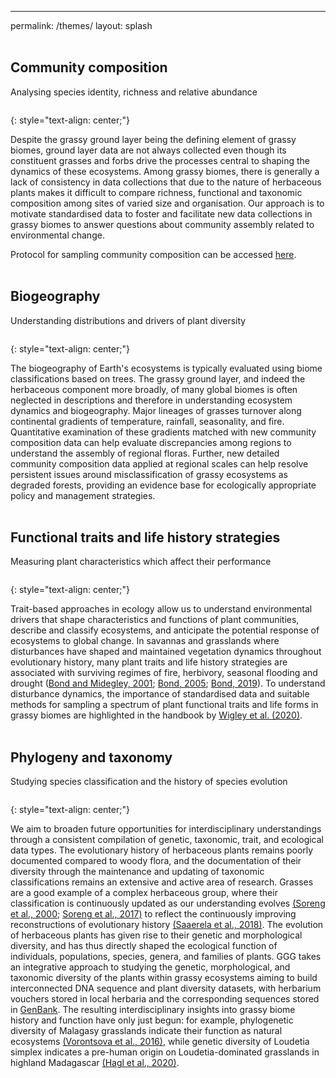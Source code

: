 ---
permalink: /themes/
layout: splash
<br>
<br>

## Community composition
Analysing species identity, richness and relative abundance
<br>

<figure style="width: 1000px" class="align-centre">
  <img src="{{ site.url }}{{ site.baseurl }}/images/theme1.png" alt="">
</figure>
{: style="text-align: center;"}

Despite the grassy ground layer being the defining element of grassy biomes, ground layer data are not always collected even though its constituent grasses and forbs drive the processes central to shaping the dynamics of these ecosystems. Among grassy biomes, there is generally a lack of consistency in data collections that due to the nature of herbaceous plants makes it difficult to compare richness, functional and taxonomic composition among sites of varied size and organisation. Our approach is to motivate standardised data to foster and facilitate new data collections in grassy biomes to answer questions about community assembly related to environmental change.

Protocol for sampling community composition can be accessed [here](https://globalgrassygroup.github.io/protocol/).
<br>
<br>

## Biogeography
Understanding distributions and drivers of plant diversity
<br>

<figure style="width: 1000px" class="align-centre">
  <img src="{{ site.url }}{{ site.baseurl }}/images/theme4.png" alt="">
</figure>
{: style="text-align: center;"}

The biogeography of Earth's ecosystems is typically evaluated using biome classifications based on trees. The grassy ground layer, and indeed the herbaceous component more broadly, of many global biomes is often neglected in descriptions and therefore in understanding ecosystem dynamics and biogeography. Major lineages of grasses turnover along continental gradients of temperature, rainfall, seasonality, and fire. Quantitative examination of these gradients matched with new community composition data can help evaluate discrepancies among regions to understand the assembly of regional floras. Further, new detailed community composition data applied at regional scales can help resolve persistent issues around misclassification of grassy ecosystems as degraded forests, providing an evidence base for ecologically appropriate policy and management strategies.
<br>
<br>

## Functional traits and life history strategies
Measuring plant characteristics which affect their performance
<br>

<figure style="width: 1000px" class="align-centre">
  <img src="{{ site.url }}{{ site.baseurl }}/images/theme2.png" alt="">
</figure>
{: style="text-align: center;"}

Trait-based approaches in ecology allow us to understand environmental drivers that shape characteristics and functions of plant communities, describe and classify ecosystems, and anticipate the potential response of ecosystems to global change. In savannas and grasslands where disturbances have shaped and maintained vegetation dynamics throughout evolutionary history, many plant traits and life history strategies are associated with surviving regimes of fire, herbivory, seasonal flooding and drought ([Bond and Midegley, 2001](https://www.cell.com/trends/ecology-evolution/fulltext/S0169-5347(00)02033-4?_returnURL=https%3A%2F%2Flinkinghub.elsevier.com%2Fretrieve%2Fpii%2FS0169534700020334%3Fshowall%3Dtrue); [Bond, 2005](https://onlinelibrary.wiley.com/doi/10.1111/j.1654-1103.2005.tb02364.x); [Bond, 2019](https://doi.org/10.1093/oso/9780198812456.001.0001)). To understand disturbance dynamics, the importance of standardised data and suitable methods for sampling a spectrum of plant functional traits and life forms in grassy biomes are highlighted in the handbook by [Wigley et al. (2020)](https://www.publish.csiro.au/bt/pdf/bt20048_co). 
<br>
<br>

## Phylogeny and taxonomy
Studying species classification and the history of species evolution
<br>

<figure style="width: 1000px" class="align-centre">
  <img src="{{ site.url }}{{ site.baseurl }}/images/theme3.png" alt="">
</figure>
{: style="text-align: center;"}

We aim to broaden future opportunities for interdisciplinary understandings through a consistent compilation of genetic, taxonomic, trait, and ecological data types. The evolutionary history of herbaceous plants remains poorly documented compared to woody flora, and the documentation of their diversity through the maintenance and updating of taxonomic classifications remains an extensive and active area of research. Grasses are a good example of a complex herbaceous group, where their classification is continuously updated as our understanding evolves [(Soreng et al., 2000](https://www.tropicos.org/docs/meso/WWP%20A%20WORLDWIDE%20CLASSIFICATION%20OF%20POACEAE%20TROPICOS%20version%20JUN%2030%202017.htm); [Soreng et al., 2017)](https://onlinelibrary.wiley.com/doi/full/10.1111/jse.12262) to reflect the continuously improving reconstructions of evolutionary history [(Saaerela et al., 2018)](https://peerj.com/articles/4299/). The evolution of herbaceous plants has given rise to their genetic and morphological diversity, and has thus directly shaped the ecological function of individuals, populations, species, genera, and families of plants. GGG takes an integrative approach to studying the genetic, morphological, and taxonomic diversity of the plants within grassy ecosystems aiming to build interconnected DNA sequence and plant diversity datasets, with herbarium vouchers stored in local herbaria and the corresponding sequences stored in [GenBank](https://www.ncbi.nlm.nih.gov/nucleotide/). The resulting interdisciplinary insights into grassy biome history and function have only just begun: for example, phylogenetic diversity of Malagasy grasslands indicate their function as natural ecosystems [(Vorontsova et al., 2016)](https://royalsocietypublishing.org/doi/full/10.1098/rspb.2015.2262), while genetic diversity of Loudetia simplex indicates a pre-human origin on Loudetia-dominated grasslands in highland Madagascar [(Hagl et al., 2020)](https://academic.oup.com/botlinnean/article/196/1/81/6050729?login=true). 
